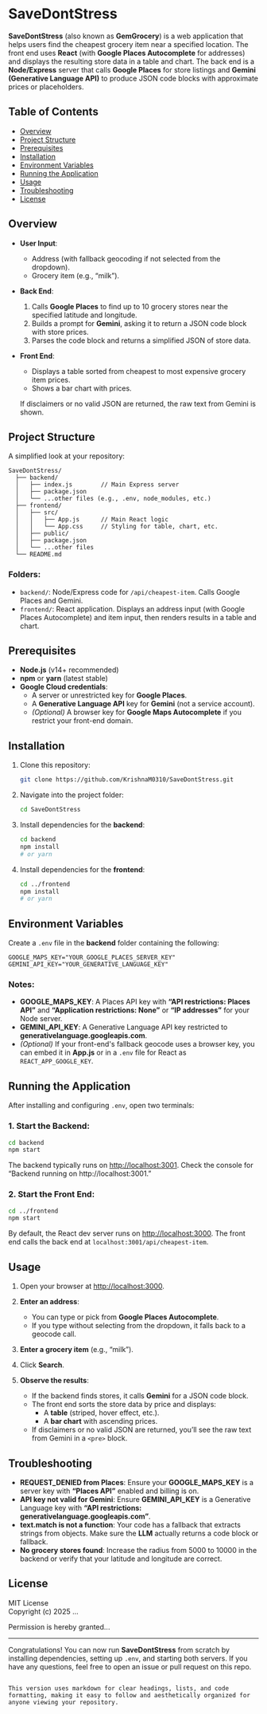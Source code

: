 
# SaveDontStress

**SaveDontStress** (also known as **GemGrocery**) is a web application that helps users find the cheapest grocery item near a specified location. The front end uses **React** (with **Google Places Autocomplete** for addresses) and displays the resulting store data in a table and chart. The back end is a **Node/Express** server that calls **Google Places** for store listings and **Gemini (Generative Language API)** to produce JSON code blocks with approximate prices or placeholders.

## Table of Contents
- [Overview](#overview)
- [Project Structure](#project-structure)
- [Prerequisites](#prerequisites)
- [Installation](#installation)
- [Environment Variables](#environment-variables)
- [Running the Application](#running-the-application)
- [Usage](#usage)
- [Troubleshooting](#troubleshooting)
- [License](#license)

## Overview
- **User Input**: 
  - Address (with fallback geocoding if not selected from the dropdown).
  - Grocery item (e.g., “milk”).
  
- **Back End**:
  1. Calls **Google Places** to find up to 10 grocery stores near the specified latitude and longitude.
  2. Builds a prompt for **Gemini**, asking it to return a JSON code block with store prices.
  3. Parses the code block and returns a simplified JSON of store data.

- **Front End**:
  - Displays a table sorted from cheapest to most expensive grocery item prices.
  - Shows a bar chart with prices.

  If disclaimers or no valid JSON are returned, the raw text from Gemini is shown.

## Project Structure
A simplified look at your repository:

```
SaveDontStress/
  ├── backend/
  │   ├── index.js        // Main Express server
  │   ├── package.json
  │   └── ...other files (e.g., .env, node_modules, etc.)
  ├── frontend/
  │   ├── src/
  │   │   ├── App.js      // Main React logic
  │   │   └── App.css     // Styling for table, chart, etc.
  │   ├── public/
  │   ├── package.json
  │   └── ...other files
  └── README.md
```

### Folders:
- `backend/`: Node/Express code for `/api/cheapest-item`. Calls Google Places and Gemini.
- `frontend/`: React application. Displays an address input (with Google Places Autocomplete) and item input, then renders results in a table and chart.

## Prerequisites
- **Node.js** (v14+ recommended)
- **npm** or **yarn** (latest stable)
- **Google Cloud credentials**:
  - A server or unrestricted key for **Google Places**.
  - A **Generative Language API** key for **Gemini** (not a service account).
  - *(Optional)* A browser key for **Google Maps Autocomplete** if you restrict your front-end domain.

## Installation
1. Clone this repository:
   ```bash
   git clone https://github.com/KrishnaM0310/SaveDontStress.git
   ```

2. Navigate into the project folder:
   ```bash
   cd SaveDontStress
   ```

3. Install dependencies for the **backend**:
   ```bash
   cd backend
   npm install
   # or yarn
   ```

4. Install dependencies for the **frontend**:
   ```bash
   cd ../frontend
   npm install
   # or yarn
   ```

## Environment Variables
Create a `.env` file in the **backend** folder containing the following:

```env
GOOGLE_MAPS_KEY="YOUR_GOOGLE_PLACES_SERVER_KEY"
GEMINI_API_KEY="YOUR_GENERATIVE_LANGUAGE_KEY"
```

### Notes:
- **GOOGLE_MAPS_KEY**: A Places API key with **“API restrictions: Places API”** and **“Application restrictions: None”** or **“IP addresses”** for your Node server.
- **GEMINI_API_KEY**: A Generative Language API key restricted to **generativelanguage.googleapis.com**.
- *(Optional)* If your front-end's fallback geocode uses a browser key, you can embed it in **App.js** or in a `.env` file for React as `REACT_APP_GOOGLE_KEY`.

## Running the Application
After installing and configuring `.env`, open two terminals:

### 1. Start the Backend:
```bash
cd backend
npm start
```
The backend typically runs on [http://localhost:3001](http://localhost:3001). Check the console for “Backend running on http://localhost:3001.”

### 2. Start the Front End:
```bash
cd ../frontend
npm start
```
By default, the React dev server runs on [http://localhost:3000](http://localhost:3000). The front end calls the back end at `localhost:3001/api/cheapest-item`.

## Usage
1. Open your browser at [http://localhost:3000](http://localhost:3000).
2. **Enter an address**:
   - You can type or pick from **Google Places Autocomplete**.
   - If you type without selecting from the dropdown, it falls back to a geocode call.
   
3. **Enter a grocery item** (e.g., “milk”).
4. Click **Search**.
5. **Observe the results**:
   - If the backend finds stores, it calls **Gemini** for a JSON code block.
   - The front end sorts the store data by price and displays:
     - A **table** (striped, hover effect, etc.).
     - A **bar chart** with ascending prices.
   - If disclaimers or no valid JSON are returned, you’ll see the raw text from Gemini in a `<pre>` block.

## Troubleshooting
- **REQUEST_DENIED from Places**: Ensure your **GOOGLE_MAPS_KEY** is a server key with **“Places API”** enabled and billing is on.
- **API key not valid for Gemini**: Ensure **GEMINI_API_KEY** is a Generative Language key with **“API restrictions: generativelanguage.googleapis.com”**.
- **text.match is not a function**: Your code has a fallback that extracts strings from objects. Make sure the **LLM** actually returns a code block or fallback.
- **No grocery stores found**: Increase the radius from 5000 to 10000 in the backend or verify that your latitude and longitude are correct.

## License
MIT License  
Copyright (c) 2025 ...

Permission is hereby granted...

---

Congratulations! You can now run **SaveDontStress** from scratch by installing dependencies, setting up `.env`, and starting both servers. If you have any questions, feel free to open an issue or pull request on this repo.
```

This version uses markdown for clear headings, lists, and code formatting, making it easy to follow and aesthetically organized for anyone viewing your repository.
